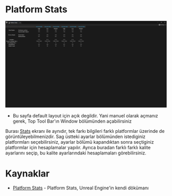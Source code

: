 # Platform Stats
<img src="../../../Dosyalar/Materyal_Editor_Platform_Stats.jpg">

* Bu sayfa default layout için açık degildir. Yani manuel olarak açmanız gerek, Top Tool Bar'ın Window bölümünden açabilirsiniz

Burası [Stats](../Stats) ekranı ile aynıdır, tek farkı bilgileri farklı platformlar üzerinde de görüntüleyebilmenizdir. Sag üstteki ayarlar bölümünden istediginiz platformları seçebilirsiniz, ayarlar bölümü kapandıktan sonra seçtiginiz platformlar için hesaplamalar yapılır. Ayrıca buradan farklı farklı kalite ayarlarını seçip, bu kalite ayarlarındaki hesaplamaları görebilirsiniz.


# Kaynaklar
* [Platform Stats](https://docs.unrealengine.com/5.1/en-US/unreal-engine-material-editor-ui/#platformstats) - Platform Stats, Unreal Engine'in kendi dökümanı
